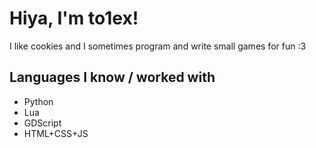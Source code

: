 # Hiya, I'm to1ex!

I like cookies and I sometimes program and write small games for fun :3

## Languages I know / worked with
- Python
- Lua
- GDScript
- HTML+CSS+JS
